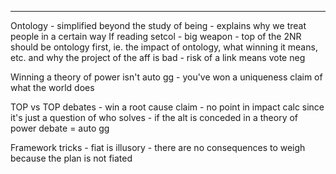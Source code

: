 
----
Ontology - simplified beyond the study of being - explains why we treat people in a certain way
If reading setcol - big weapon - top of the 2NR should be ontology first, ie. the impact of ontology, what winning it means, etc. and why the project of the aff is bad - risk of a link means vote neg

Winning a theory of power isn't auto gg - you've won a uniqueness claim of what the world does

TOP vs TOP debates - win a root cause claim - no point in impact calc since it's just a question of who solves - if the alt is conceded in a theory of power debate = auto gg

Framework tricks - 
fiat is illusory - there are no consequences to weigh because the plan is not fiated